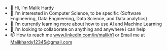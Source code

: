 - 👋 Hi, I’m Malik Hardy
- 👀 I’m interested in Computer Science, to be specific {Software Engineering, Data Engineering, Data Science, and Data analytics}
- 🌱 I’m currently learning more about how to use AI and Machine Learning
- 💞️ I’m looking to collaborate on anything and anywhere i can help
- 📫 How to reach me www.linkedin.com/in/malikh1 or Email me at Malikhardy12345@gmail.com

<!---
Malik023/Malik023 is a ✨ special ✨ repository because its `README.md` (this file) appears on your GitHub profile.
You can click the Preview link to take a look at your changes.
--->
